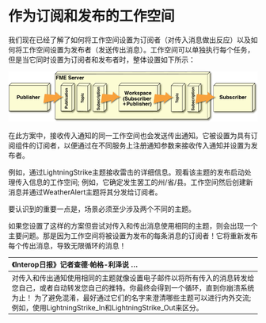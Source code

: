 # 作为订阅和发布的工作空间

我们现在已经了解了如何将工作空间设置为订阅者（对传入消息做出反应）以及如何将工作空间设置为发布者（发送传出消息）。工作空间可以单独执行每个任务，但是当它同时设置为订阅者和发布者时，整体设置如下所示：

![](../.gitbook/assets/img4.034.transformativenotificationlayout3.png)

在此方案中，接收传入通知的同一工作空间也会发送传出通知。它被设置为具有订阅组件的订阅者，以便通过在不同服务上注册通知参数来接收传入通知并设置为发布者。

例如，通过LightningStrike主题接收雷击的详细信息。观看该主题的发布启动处理传入信息的工作空间; 例如，它确定发生罢工的州/省/县。工作空间然后创建新消息并通过WeatherAlert主题将其分发给订阅者。

要认识到的重要一点是，场景必须至少涉及两个不同的主题。

如果您设置了这样的方案但尝试对传入和传出消息使用相同的主题，则会出现一个主要问题。那是因为工作空间将被设置为发布的每条消息的订阅者！它将重新发布每个传出消息，导致无限循环的消息！

|  《Interop日报》记者查德·帕格-利泽说 … |
| :--- |
|  对传入和传出通知使用相同的主题就像设置电子邮件以将所有传入的消息转发给您自己，或者自动转发您自己的推特。你最终会得到一个循环，直到你崩溃系统为止！  为了避免混淆，最好通过它们的名字来澄清哪些主题可以进行内外交流; 例如，使用LightningStrike\_In和LightningStrike\_Out来区分。 |

